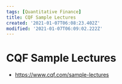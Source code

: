 ```yaml
---
tags: [Quantitative Finance]
title: CQF Sample Lectures
created: '2021-01-07T06:08:23.402Z'
modified: '2021-01-07T06:09:02.222Z'
---
```


# CQF Sample Lectures

* https://www.cqf.com/sample-lectures


